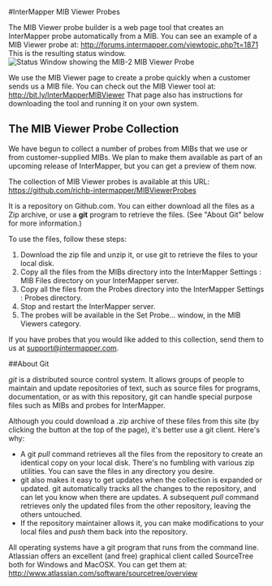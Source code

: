 #InterMapper MIB Viewer Probes

The MIB Viewer probe builder is a web page tool that creates an InterMapper probe automatically from a MIB. You can see an example of a MIB Viewer probe at: http://forums.intermapper.com/viewtopic.php?t=1871 This is the resulting status window. ![Status Window showing the MIB-2 MIB Viewer Probe](http://download.dartware.com/images/MIBViewer-rfc1213.png)

We use the MIB Viewer page to create a probe quickly when a customer sends us a MIB file. You can check out the MIB Viewer tool at: http://bit.ly/InterMapperMIBViewer That page also has instructions for downloading the tool and running it on your own system. 

## The MIB Viewer Probe Collection

We have begun to collect a number of probes from MIBs that we use or from customer-supplied MIBs. We plan to make them available as part of an upcoming release of InterMapper, but you can get a preview of them now. 

The collection of MIB Viewer probes is available at this URL: https://github.com/richb-intermapper/MIBViewerProbes

It is a repository on Github.com. You can either download all the files as a Zip archive, or use a **git** program to retrieve the files. (See "About Git" below for more information.)

To use the files, follow these steps:

1. Download the zip file and unzip it, or use git to retrieve the files to your local disk.
2. Copy all the files from the MIBs directory into the InterMapper Settings : MIB Files directory on your InterMapper server.
3. Copy all the files from the Probes directory into the InterMapper Settings : Probes directory.
4. Stop and restart the InterMapper server.
5. The probes will be available in the Set Probe… window, in the MIB Viewers category.

If you have probes that you would like added to this collection, send them to us at support@intermapper.com.

##About Git

*git* is a distributed source control system. It allows groups of people to maintain and update repositories of text, such as source files for programs, documentation, or as with this repository, git can handle special purpose files such as MIBs and probes for InterMapper.

Although you could download a .zip archive of these files from this site (by clicking the button at the top of the page), it's better use a git client. Here's why:

* A git *pull* command retrieves all the files from the repository to create an identical copy on your local disk. There's no fumbling with various zip utilities. You can save the files in any directory you desire.
* git also makes it easy to get updates when the collection is expanded or updated. git automatically tracks all the changes to the repository, and can let you know when there are updates. A subsequent *pull* command retrieves only the updated files from the other repository, leaving the others untouched.
* If the repository maintainer allows it, you can make  modifications to your local files and *push* them back into the repository.

All operating systems have a git program that runs from the command line. Atlassian offers an excellent (and free) graphical client called SourceTree both for Windows and MacOSX. You can get them at: http://www.atlassian.com/software/sourcetree/overview
